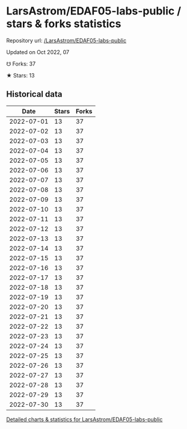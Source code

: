 # LarsAstrom/EDAF05-labs-public / stars & forks statistics

Repository url: [/LarsAstrom/EDAF05-labs-public](https://github.com/LarsAstrom/EDAF05-labs-public)

Updated on Oct 2022, 07

☋ Forks: 37

★ Stars: 13

## Historical data
| Date | Stars | Forks |
|------|-------|-------|
| 2022-07-01 | 13 | 37 | 
| 2022-07-02 | 13 | 37 | 
| 2022-07-03 | 13 | 37 | 
| 2022-07-04 | 13 | 37 | 
| 2022-07-05 | 13 | 37 | 
| 2022-07-06 | 13 | 37 | 
| 2022-07-07 | 13 | 37 | 
| 2022-07-08 | 13 | 37 | 
| 2022-07-09 | 13 | 37 | 
| 2022-07-10 | 13 | 37 | 
| 2022-07-11 | 13 | 37 | 
| 2022-07-12 | 13 | 37 | 
| 2022-07-13 | 13 | 37 | 
| 2022-07-14 | 13 | 37 | 
| 2022-07-15 | 13 | 37 | 
| 2022-07-16 | 13 | 37 | 
| 2022-07-17 | 13 | 37 | 
| 2022-07-18 | 13 | 37 | 
| 2022-07-19 | 13 | 37 | 
| 2022-07-20 | 13 | 37 | 
| 2022-07-21 | 13 | 37 | 
| 2022-07-22 | 13 | 37 | 
| 2022-07-23 | 13 | 37 | 
| 2022-07-24 | 13 | 37 | 
| 2022-07-25 | 13 | 37 | 
| 2022-07-26 | 13 | 37 | 
| 2022-07-27 | 13 | 37 | 
| 2022-07-28 | 13 | 37 | 
| 2022-07-29 | 13 | 37 | 
| 2022-07-30 | 13 | 37 | 


[Detailed charts & statistics for LarsAstrom/EDAF05-labs-public](https://reviewgithub.com/rep/LarsAstrom/EDAF05-labs-public)
